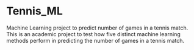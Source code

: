 # Tennis_ML
Machine Learning project to predict number of games in a tennis match.
This is an academic project to test how five distinct machine learning methods perform in predicting the number of games in a tennis match.
